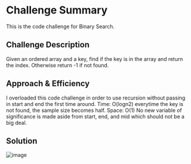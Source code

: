 # Challenge Summary
This is the code challenge for Binary Search.
## Challenge Description
Given an ordered array and a key, find if the key is in the array and return the index. Otherwise return -1 if not found.
## Approach & Efficiency
I overloaded this code challenge in order to use recursion without passing in start and end the first time around.
Time: O(logn2)
everytime the key is not found, the sample size becomes half.
Space: O(1)
No new variable of significance is made aside from start, end, and mid which should not be a big deal.
## Solution
![image]()